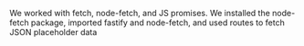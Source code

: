 We worked with fetch, node-fetch, and JS promises. We installed the node-fetch package, imported fastify and node-fetch, and used routes to fetch JSON placeholder data
